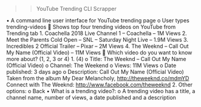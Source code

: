 >> YouTube Trending CLI Scrapper

•	A command line user interface for YouTube trending page
    o	User types trending-videos
        	Shows top four trending videos on YouTube from Trending tab
          1.	Coachella 2018 Live Channel 1 – Coachella – 1M Views
          2.	Meet the Parents Cold Open – SNL – Saturday Night Live – 1.9M Views
          3.	Incredibles 2 Official Trailer – Pixar – 2M Views
          4.	The Weeknd – Call Out My Name (Official Video) – 11M Views
        	Which video do you want to know more about? (1, 2, 3 or 4)
          1.	(4)
                o	Title: The Weeknd – Call Out My Name (Official Video)
                o	Channel: The Weekend
                o	Views: 11M Views
                o	Date published: 3 days ago
                o	Description: Call Out My Name (Official Video) Taken from the album My Dear Melancholy, http://theweeknd.co/mdmYD Connect with The Weeknd: http://www.facebook.com/theweeknd
          2.	Other options:
                o	Back
•	What is a trending video?:
    o	A trending video has a title, a channel name, number of views, a date published and a description
